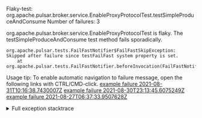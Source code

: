         
Flaky-test: org.apache.pulsar.broker.service.EnableProxyProtocolTest.testSimpleProduceAndConsume
Number of failures: 3

org.apache.pulsar.broker.service.EnableProxyProtocolTest is flaky. The testSimpleProduceAndConsume test method fails sporadically.

```
org.apache.pulsar.tests.FailFastNotifier$FailFastSkipException: Skipped after failure since testFailFast system property is set.
	at org.apache.pulsar.tests.FailFastNotifier.beforeInvocation(FailFastNotifier.java:88)

```

Usage tip: To enable automatic navigation to failure message, open the following links with CTRL/CMD-click.
[example failure 2021-08-31T10:16:38.7430007Z](https://github.com/apache/pulsar/runs/3471501156?check_suite_focus=true#step:10:1327)
[example failure 2021-08-30T23:13:45.6075249Z](https://github.com/apache/pulsar/runs/3467152431?check_suite_focus=true#step:9:583)
[example failure 2021-08-27T06:37:33.9507628Z](https://github.com/apache/pulsar/runs/3440411059?check_suite_focus=true#step:9:2505)


<details>
<summary>Full exception stacktrace</summary>
<code><pre>
org.apache.pulsar.tests.FailFastNotifier$FailFastSkipException: Skipped after failure since testFailFast system property is set.
	at org.apache.pulsar.tests.FailFastNotifier.beforeInvocation(FailFastNotifier.java:88)

</pre></code>
</details>

